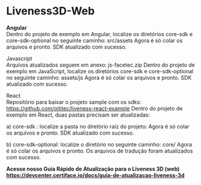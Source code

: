 # Liveness3D-Web

<b>Angular<br></b>
Dentro do projeto de exemplo em Angular, localize os diretórios core-sdk e core-sdk-optional no seguinte caminho: src/assets
Agora é só colar os arquivos e pronto. SDK atualizado com sucesso.

Javascript <br>
Arquivos atualizados seguem em anexo: js-facetec.zip 
Dentro do projeto de exemplo em JavaScript, localize os diretórios core-sdk e core-sdk-optional no seguinte caminho: assets/js
Agora é só colar os arquivos e pronto. SDK atualizado com sucesso.

React <br>
Repositório para baixar o projeto sample com os sdks: https://github.com/oititec/liveness-react-example 
Dentro do projeto de exemplo em React, duas pastas precisam ser atualizadas:

a) core-sdk : localize a pasta no diretório raíz do projeto:
Agora é só colar os arquivos e pronto. SDK atualizado com sucesso.

b) core-sdk-optional: localize o diretório no seguinte caminho: core/
Agora é só colar os arquivos e pronto. Os arquivos de tradução foram atualizados com sucesso.

<b>Acesse nosso Guia Rápido de Atualização para o Liveness 3D (web) <br>
https://devcenter.certiface.io/docs/guia-de-atualizacao-liveness-3d
